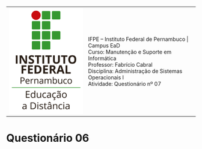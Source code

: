 
<table>
    <tr>
        <td>
            <img src="logotipo-ead-mini.png">
        </td>
        <td>
IFPE – Instituto Federal de Pernambuco | Campus EaD<br/>
Curso: Manutenção e Suporte em Informática<br/>
Professor: Fabrício Cabral <fabricio.cabral@ead.ifpe.edu.br><br/>
Disciplina: Administração de Sistemas Operacionais I<br/>
Atividade: Questionário nº 07
        </td>
    </tr>
</table>

# Questionário 06